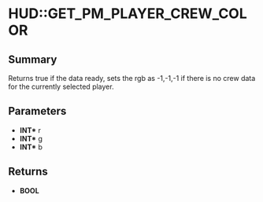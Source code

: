 # HUD::GET_PM_PLAYER_CREW_COLOR

## Summary
Returns true if the data ready, sets the rgb as -1,-1,-1 if there is no crew data for the currently selected player.

## Parameters
* **INT\*** r
* **INT\*** g
* **INT\*** b

## Returns
* **BOOL**